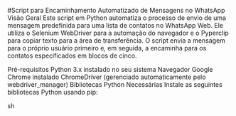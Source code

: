 #Script para Encaminhamento Automatizado de Mensagens no WhatsApp
Visão Geral
Este script em Python automatiza o processo de envio de uma mensagem predefinida para uma lista de contatos no WhatsApp Web. Ele utiliza o Selenium WebDriver para a automação do navegador e o Pyperclip para copiar texto para a área de transferência. O script envia a mensagem para o próprio usuário primeiro e, em seguida, a encaminha para os contatos especificados em blocos de cinco.

Pré-requisitos
Python 3.x instalado no seu sistema
Navegador Google Chrome instalado
ChromeDriver (gerenciado automaticamente pelo webdriver_manager)
Bibliotecas Python Necessárias
Instale as seguintes bibliotecas Python usando pip:

sh
